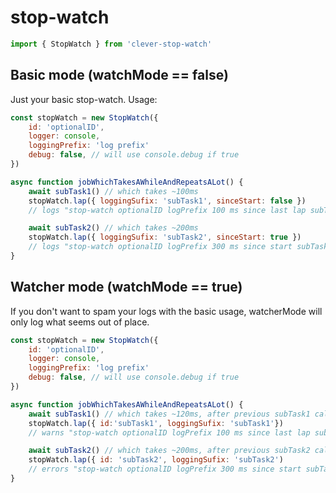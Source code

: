 # stop-watch
```javascript
import { StopWatch } from 'clever-stop-watch'
```

## Basic mode (watchMode == false)
Just your basic stop-watch. Usage:

```javascript
const stopWatch = new StopWatch({
    id: 'optionalID',
    logger: console,
    loggingPrefix: 'log prefix'
    debug: false, // will use console.debug if true
})

async function jobWhichTakesAWhileAndRepeatsALot() {
    await subTask1() // which takes ~100ms
    stopWatch.lap({ loggingSufix: 'subTask1', sinceStart: false })
    // logs "stop-watch optionalID logPrefix 100 ms since last lap subTask1"

    await subTask2() // which takes ~200ms
    stopWatch.lap({ loggingSufix: 'subTask2', sinceStart: true })
    // logs "stop-watch optionalID logPrefix 300 ms since start subTask1"
}
```

## Watcher mode (watchMode == true)
If you don't want to spam your logs with the basic usage,
watcherMode will only log what seems out of place.

```javascript
const stopWatch = new StopWatch({
    id: 'optionalID',
    logger: console,
    loggingPrefix: 'log prefix'
    debug: false, // will use console.debug if true
})

async function jobWhichTakesAWhileAndRepeatsALot() {
    await subTask1() // which takes ~120ms, after previous subTask1 called took ~100ms
    stopWatch.lap({ id:'subTask1', loggingSufix: 'subTask1'})
    // warns "stop-watch optionalID logPrefix 100 ms since last lap subTask1"

    await subTask2() // which takes ~200ms, after previous subTask2 called took ~100ms,
    stopWatch.lap({ id: 'subTask2', loggingSufix: 'subTask2')
    // errors "stop-watch optionalID logPrefix 300 ms since start subTask2"
}
```
